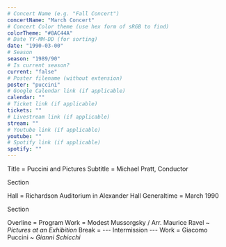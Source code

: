 ```yaml
---
# Concert Name (e.g. "Fall Concert")
concertName: "March Concert"
# Concert Color theme (use hex form of sRGB to find)
colorTheme: "#8AC44A"
# Date YY-MM-DD (for sorting)
date: "1990-03-00"
# Season
season: "1989/90"
# Is current season?
current: "false"
# Poster filename (without extension)
poster: "puccini"
# Google Calendar link (if applicable)
calendar: ""
# Ticket link (if applicable)
tickets: ""
# Livestream link (if applicable)
stream: ""
# Youtube link (if applicable)
youtube: ""
# Spotify link (if applicable)
spotify: ""
---
```

Title = Puccini and Pictures
Subtitle = Michael Pratt, Conductor

Section

Hall = Richardson Auditorium in Alexander Hall
Generaltime = March 1990

Section

Overline = Program
Work = Modest Mussorgsky / Arr. Maurice Ravel ~ *Pictures at an Exhibition*
Break = --- Intermission ---
Work = Giacomo Puccini ~ *Gianni Schicchi*
